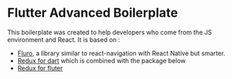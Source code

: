# Flutter Advanced Boilerplate

This boilerplate was created to help developers who come from the JS environment and React.
It is based on :
  - [Fluro](https://github.com/theyakka/fluro), a library similar to react-navigation with React Native but smarter.
  - [Redux for dart](https://pub.dev/packages/redux) which is combined with the package below
  - [Redux for fluter](https://pub.dev/packages/flutter_redux)
